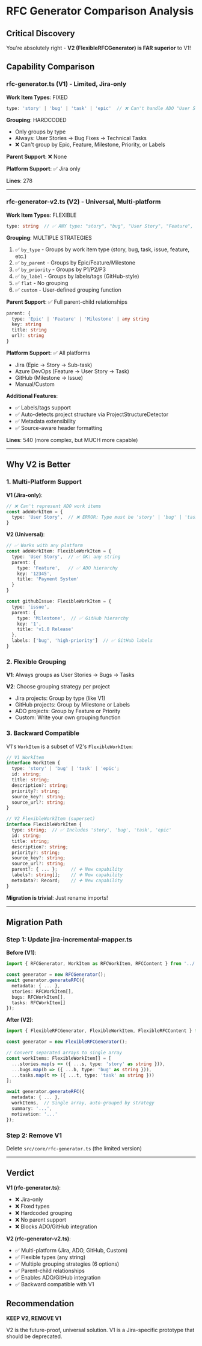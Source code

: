 # RFC Generator Comparison Analysis

## Critical Discovery

You're absolutely right - **V2 (FlexibleRFCGenerator) is FAR superior** to V1!

## Capability Comparison

### rfc-generator.ts (V1) - Limited, Jira-only

**Work Item Types**: FIXED
```typescript
type: 'story' | 'bug' | 'task' | 'epic'  // ❌ Can't handle ADO "User Story" or GitHub "Issue"
```

**Grouping**: HARDCODED
- Only groups by type
- Always: User Stories → Bug Fixes → Technical Tasks
- ❌ Can't group by Epic, Feature, Milestone, Priority, or Labels

**Parent Support**: ❌ None

**Platform Support**: ✅ Jira only

**Lines**: 278

---

### rfc-generator-v2.ts (V2) - Universal, Multi-platform

**Work Item Types**: FLEXIBLE
```typescript
type: string  // ✅ ANY type: "story", "bug", "User Story", "Feature", "Issue", "Pull Request", etc.
```

**Grouping**: MULTIPLE STRATEGIES
1. ✅ `by_type` - Groups by work item type (story, bug, task, issue, feature, etc.)
2. ✅ `by_parent` - Groups by Epic/Feature/Milestone
3. ✅ `by_priority` - Groups by P1/P2/P3
4. ✅ `by_label` - Groups by labels/tags (GitHub-style)
5. ✅ `flat` - No grouping
6. ✅ `custom` - User-defined grouping function

**Parent Support**: ✅ Full parent-child relationships
```typescript
parent: {
  type: 'Epic' | 'Feature' | 'Milestone' | any string
  key: string
  title: string
  url?: string
}
```

**Platform Support**: ✅ All platforms
- Jira (Epic → Story → Sub-task)
- Azure DevOps (Feature → User Story → Task)
- GitHub (Milestone → Issue)
- Manual/Custom

**Additional Features**:
- ✅ Labels/tags support
- ✅ Auto-detects project structure via ProjectStructureDetector
- ✅ Metadata extensibility
- ✅ Source-aware header formatting

**Lines**: 540 (more complex, but MUCH more capable)

---

## Why V2 is Better

### 1. Multi-Platform Support

**V1 (Jira-only)**:
```typescript
// ❌ Can't represent ADO work items
const adoWorkItem = {
  type: 'User Story',  // ❌ ERROR: Type must be 'story' | 'bug' | 'task' | 'epic'
}
```

**V2 (Universal)**:
```typescript
// ✅ Works with any platform
const adoWorkItem: FlexibleWorkItem = {
  type: 'User Story',  // ✅ OK: any string
  parent: {
    type: 'Feature',   // ✅ ADO hierarchy
    key: '12345',
    title: 'Payment System'
  }
}

const githubIssue: FlexibleWorkItem = {
  type: 'issue',
  parent: {
    type: 'Milestone',  // ✅ GitHub hierarchy
    key: '1',
    title: 'v1.0 Release'
  },
  labels: ['bug', 'high-priority']  // ✅ GitHub labels
}
```

### 2. Flexible Grouping

**V1**: Always groups as User Stories → Bugs → Tasks

**V2**: Choose grouping strategy per project
- Jira projects: Group by type (like V1)
- GitHub projects: Group by Milestone or Labels
- ADO projects: Group by Feature or Priority
- Custom: Write your own grouping function

### 3. Backward Compatible

V1's `WorkItem` is a subset of V2's `FlexibleWorkItem`:

```typescript
// V1 WorkItem
interface WorkItem {
  type: 'story' | 'bug' | 'task' | 'epic';
  id: string;
  title: string;
  description?: string;
  priority?: string;
  source_key?: string;
  source_url?: string;
}

// V2 FlexibleWorkItem (superset)
interface FlexibleWorkItem {
  type: string;  // ✅ Includes 'story', 'bug', 'task', 'epic'
  id: string;
  title: string;
  description?: string;
  priority?: string;
  source_key?: string;
  source_url?: string;
  parent?: { ... };     // ➕ New capability
  labels?: string[];    // ➕ New capability
  metadata?: Record;    // ➕ New capability
}
```

**Migration is trivial**: Just rename imports!

---

## Migration Path

### Step 1: Update jira-incremental-mapper.ts

**Before (V1)**:
```typescript
import { RFCGenerator, WorkItem as RFCWorkItem, RFCContent } from '../../core/rfc-generator';

const generator = new RFCGenerator();
await generator.generateRFC({
  metadata: { ... },
  stories: RFCWorkItem[],
  bugs: RFCWorkItem[],
  tasks: RFCWorkItem[]
});
```

**After (V2)**:
```typescript
import { FlexibleRFCGenerator, FlexibleWorkItem, FlexibleRFCContent } from '../../core/rfc-generator-v2';

const generator = new FlexibleRFCGenerator();

// Convert separated arrays to single array
const workItems: FlexibleWorkItem[] = [
  ...stories.map(s => ({ ...s, type: 'story' as string })),
  ...bugs.map(b => ({ ...b, type: 'bug' as string })),
  ...tasks.map(t => ({ ...t, type: 'task' as string }))
];

await generator.generateRFC({
  metadata: { ... },
  workItems,  // Single array, auto-grouped by strategy
  summary: '...',
  motivation: '...'
});
```

### Step 2: Remove V1

Delete `src/core/rfc-generator.ts` (the limited version)

---

## Verdict

**V1 (rfc-generator.ts)**:
- ❌ Jira-only
- ❌ Fixed types
- ❌ Hardcoded grouping
- ❌ No parent support
- ❌ Blocks ADO/GitHub integration

**V2 (rfc-generator-v2.ts)**:
- ✅ Multi-platform (Jira, ADO, GitHub, Custom)
- ✅ Flexible types (any string)
- ✅ Multiple grouping strategies (6 options)
- ✅ Parent-child relationships
- ✅ Enables ADO/GitHub integration
- ✅ Backward compatible with V1

## Recommendation

**KEEP V2, REMOVE V1**

V2 is the future-proof, universal solution. V1 is a Jira-specific prototype that should be deprecated.
